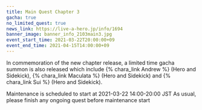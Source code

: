 ```yaml
---
title: Main Quest Chapter 3
gacha: true
no_limited_quest: true
news_link: https://live-a-hero.jp/info/1694
banner_image: banner_info_2103main3.jpg
event_start_time: 2021-03-22T20:00:00+09
event_end_time: 2021-04-15T14:00:00+09
---
```


In commemoration of the new chapter release, a limited time gacha summon is also released which include {% chara_link Andrew %} (Hero and Sidekick), {% chara_link Maculata %} (Hero and Sidekick) and {% chara_link Sui %} (Hero and Sidekick).

Maintenance is scheduled to start at 2021-03-22 14:00-20:00 JST
As usual, please finish any ongoing quest before maintenance start
